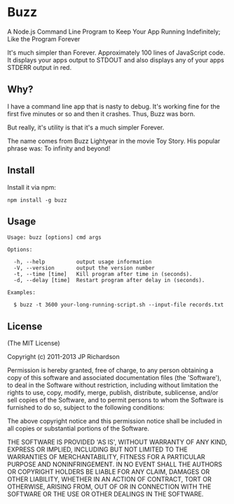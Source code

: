 Buzz
=====================

A Node.js Command Line Program to Keep Your App Running Indefinitely; Like the Program Forever

It's much simpler than Forever. Approximately 100 lines of JavaScript code.
It displays your apps output to STDOUT and also displays any of your apps
STDERR output in red.



Why?
----

I have a command line app that is nasty to debug. It's working fine for the first 
five minutes or so and then it crashes. Thus, Buzz was born.

But really, it's utility is that it's a much simpler Forever.

The name comes from Buzz Lightyear in the movie Toy Story. His popular phrase was: To infinity and beyond!


Install
------

Install it via npm:

    npm install -g buzz


Usage
-----


    Usage: buzz [options] cmd args

    Options:

      -h, --help          output usage information
      -V, --version       output the version number
      -t, --time [time]   Kill program after time in (seconds).
      -d, --delay [time]  Restart program after delay in (seconds).

    Examples:

      $ buzz -t 3600 your-long-running-script.sh --input-file records.txt



License
-------

(The MIT License)

Copyright (c) 2011-2013 JP Richardson

Permission is hereby granted, free of charge, to any person obtaining a copy of this software and associated documentation files 
(the 'Software'), to deal in the Software without restriction, including without limitation the rights to use, copy, modify,
 merge, publish, distribute, sublicense, and/or sell copies of the Software, and to permit persons to whom the Software is
 furnished to do so, subject to the following conditions:

The above copyright notice and this permission notice shall be included in all copies or substantial portions of the Software.

THE SOFTWARE IS PROVIDED 'AS IS', WITHOUT WARRANTY OF ANY KIND, EXPRESS OR IMPLIED, INCLUDING BUT NOT LIMITED TO THE 
WARRANTIES OF MERCHANTABILITY, FITNESS FOR A PARTICULAR PURPOSE AND NONINFRINGEMENT. IN NO EVENT SHALL THE AUTHORS 
OR COPYRIGHT HOLDERS BE LIABLE FOR ANY CLAIM, DAMAGES OR OTHER LIABILITY, WHETHER IN AN ACTION OF CONTRACT, TORT OR OTHERWISE,
 ARISING FROM, OUT OF OR IN CONNECTION WITH THE SOFTWARE OR THE USE OR OTHER DEALINGS IN THE SOFTWARE.


